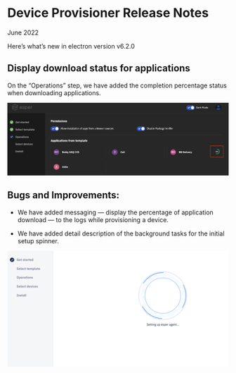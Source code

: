 # Device Provisioner Release Notes

June 2022

Here’s what’s new in electron version v6.2.0

## Display download status for applications
    

On the “Operations” step, we have added the completion percentage status when downloading applications.

![Opretaion apps progress](../images/provisioner/1-progress.png)

  

## Bugs and Improvements:

-   We have added messaging — display the percentage of application download — to the logs while provisioning a device.
    

-   We have added detail description of the background tasks for the initial setup spinner.
    

![Spinner background text](../images/provisioner/2-messaging.png)
